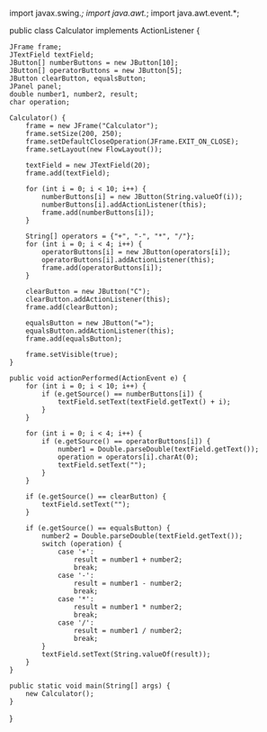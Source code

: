 import javax.swing.*;
import java.awt.*;
import java.awt.event.*;

public class Calculator implements ActionListener {

    JFrame frame;
    JTextField textField;
    JButton[] numberButtons = new JButton[10];
    JButton[] operatorButtons = new JButton[5];
    JButton clearButton, equalsButton;
    JPanel panel;
    double number1, number2, result;
    char operation;

    Calculator() {
        frame = new JFrame("Calculator");
        frame.setSize(200, 250);
        frame.setDefaultCloseOperation(JFrame.EXIT_ON_CLOSE);
        frame.setLayout(new FlowLayout());

        textField = new JTextField(20);
        frame.add(textField);

        for (int i = 0; i < 10; i++) {
            numberButtons[i] = new JButton(String.valueOf(i));
            numberButtons[i].addActionListener(this);
            frame.add(numberButtons[i]);
        }

        String[] operators = {"+", "-", "*", "/"};
        for (int i = 0; i < 4; i++) {
            operatorButtons[i] = new JButton(operators[i]);
            operatorButtons[i].addActionListener(this);
            frame.add(operatorButtons[i]);
        }

        clearButton = new JButton("C");
        clearButton.addActionListener(this);
        frame.add(clearButton);

        equalsButton = new JButton("=");
        equalsButton.addActionListener(this);
        frame.add(equalsButton);

        frame.setVisible(true);
    }

    public void actionPerformed(ActionEvent e) {
        for (int i = 0; i < 10; i++) {
            if (e.getSource() == numberButtons[i]) {
                textField.setText(textField.getText() + i);
            }
        }

        for (int i = 0; i < 4; i++) {
            if (e.getSource() == operatorButtons[i]) {
                number1 = Double.parseDouble(textField.getText());
                operation = operators[i].charAt(0);
                textField.setText("");
            }
        }

        if (e.getSource() == clearButton) {
            textField.setText("");
        }

        if (e.getSource() == equalsButton) {
            number2 = Double.parseDouble(textField.getText());
            switch (operation) {
                case '+':
                    result = number1 + number2;
                    break;
                case '-':
                    result = number1 - number2;
                    break;
                case '*':
                    result = number1 * number2;
                    break;
                case '/':
                    result = number1 / number2;
                    break;
            }
            textField.setText(String.valueOf(result));
        }
    }

    public static void main(String[] args) {
        new Calculator();
    }
}
